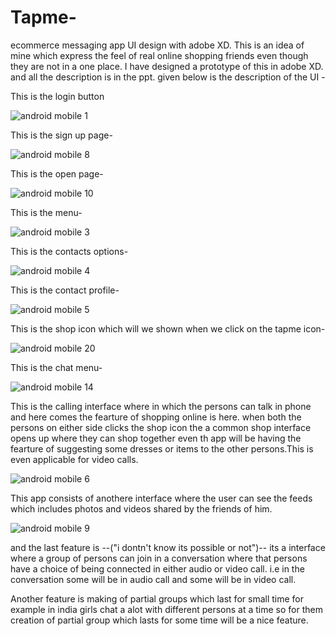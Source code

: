 # Tapme-
ecommerce messaging  app UI design with adobe XD.
This is an idea of mine which express the feel of real online shopping friends even though they are not in a one place.
I have designed a prototype of this in adobe XD.
and all the description is in the ppt.
given below is the description of the UI -


This is the login button


![android mobile 1](https://user-images.githubusercontent.com/31507308/51835297-02d74280-2323-11e9-9cf6-06a20f766541.png)

This is the sign up page-

![android mobile 8](https://user-images.githubusercontent.com/31507308/51835428-62355280-2323-11e9-8f5d-169d0d862442.png)

This is the open page-

![android mobile 10](https://user-images.githubusercontent.com/31507308/51835644-1800a100-2324-11e9-81bd-a559db3b2e1f.png)

This is the menu-

![android mobile 3](https://user-images.githubusercontent.com/31507308/51835697-44b4b880-2324-11e9-849e-b43078338cd2.png)

This is the contacts options-

![android mobile 4](https://user-images.githubusercontent.com/31507308/51835799-88a7bd80-2324-11e9-8ad4-228b4fa18c99.png)

This is the contact profile-

![android mobile 5](https://user-images.githubusercontent.com/31507308/51835846-a117d800-2324-11e9-90d6-21cf3237b984.png)

This is the shop icon which will we shown when we click on the tapme icon-


![android mobile 20](https://user-images.githubusercontent.com/31507308/51835879-bab91f80-2324-11e9-8d6e-d03ba468e6d9.png)

This is the chat menu-

![android mobile 14](https://user-images.githubusercontent.com/31507308/51835946-e5a37380-2324-11e9-8914-6ba44647799a.png)

This is the calling interface where in which the persons can talk in phone and here comes the fearture of shopping online is here.
when both the persons on either side clicks the shop icon the a common shop interface opens up where they can shop together even th app will be having the fearture of suggesting some dresses or items to the other persons.This is even applicable for video calls. 

![android mobile 6](https://user-images.githubusercontent.com/31507308/51836138-7f6b2080-2325-11e9-8fc7-178c4f6c5209.png)

This app consists of anothere interface where the user can see the feeds which includes photos and videos shared by the friends of him.


![android mobile 9](https://user-images.githubusercontent.com/31507308/51836230-d4a73200-2325-11e9-9026-656f7600da96.png)


and the last feature is --("i dontn't know its possible or not")-- its a interface where a group of persons can join in a conversation where that persons have a choice of being connected in either audio or video call. i.e in the conversation some will be in audio call and some will be in video call.

Another feature is making of partial groups which last for small time for example in india girls chat a alot with different persons at a time so for them creation of partial group which lasts for some time will be a nice feature.












